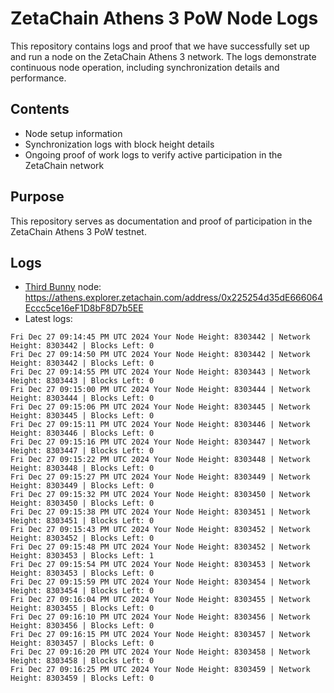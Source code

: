 # ZetaChain Athens 3 PoW Node Logs
This repository contains logs and proof that we have successfully set up and run a node on the ZetaChain Athens 3 network. The logs demonstrate continuous node operation, including synchronization details and performance.

## Contents
- Node setup information
- Synchronization logs with block height details
- Ongoing proof of work logs to verify active participation in the ZetaChain network

## Purpose
This repository serves as documentation and proof of participation in the ZetaChain Athens 3 PoW testnet.

## Logs

- [Third Bunny](https://thirdbunny.xyz/) node: https://athens.explorer.zetachain.com/address/0x225254d35dE666064Eccc5ce16eF1D8bF8D7b5EE
- Latest logs:
```
Fri Dec 27 09:14:45 PM UTC 2024 Your Node Height: 8303442 | Network Height: 8303442 | Blocks Left: 0
Fri Dec 27 09:14:50 PM UTC 2024 Your Node Height: 8303442 | Network Height: 8303442 | Blocks Left: 0
Fri Dec 27 09:14:55 PM UTC 2024 Your Node Height: 8303443 | Network Height: 8303443 | Blocks Left: 0
Fri Dec 27 09:15:00 PM UTC 2024 Your Node Height: 8303444 | Network Height: 8303444 | Blocks Left: 0
Fri Dec 27 09:15:06 PM UTC 2024 Your Node Height: 8303445 | Network Height: 8303445 | Blocks Left: 0
Fri Dec 27 09:15:11 PM UTC 2024 Your Node Height: 8303446 | Network Height: 8303446 | Blocks Left: 0
Fri Dec 27 09:15:16 PM UTC 2024 Your Node Height: 8303447 | Network Height: 8303447 | Blocks Left: 0
Fri Dec 27 09:15:22 PM UTC 2024 Your Node Height: 8303448 | Network Height: 8303448 | Blocks Left: 0
Fri Dec 27 09:15:27 PM UTC 2024 Your Node Height: 8303449 | Network Height: 8303449 | Blocks Left: 0
Fri Dec 27 09:15:32 PM UTC 2024 Your Node Height: 8303450 | Network Height: 8303450 | Blocks Left: 0
Fri Dec 27 09:15:38 PM UTC 2024 Your Node Height: 8303451 | Network Height: 8303451 | Blocks Left: 0
Fri Dec 27 09:15:43 PM UTC 2024 Your Node Height: 8303452 | Network Height: 8303452 | Blocks Left: 0
Fri Dec 27 09:15:48 PM UTC 2024 Your Node Height: 8303452 | Network Height: 8303453 | Blocks Left: 1
Fri Dec 27 09:15:54 PM UTC 2024 Your Node Height: 8303453 | Network Height: 8303453 | Blocks Left: 0
Fri Dec 27 09:15:59 PM UTC 2024 Your Node Height: 8303454 | Network Height: 8303454 | Blocks Left: 0
Fri Dec 27 09:16:04 PM UTC 2024 Your Node Height: 8303455 | Network Height: 8303455 | Blocks Left: 0
Fri Dec 27 09:16:10 PM UTC 2024 Your Node Height: 8303456 | Network Height: 8303456 | Blocks Left: 0
Fri Dec 27 09:16:15 PM UTC 2024 Your Node Height: 8303457 | Network Height: 8303457 | Blocks Left: 0
Fri Dec 27 09:16:20 PM UTC 2024 Your Node Height: 8303458 | Network Height: 8303458 | Blocks Left: 0
Fri Dec 27 09:16:25 PM UTC 2024 Your Node Height: 8303459 | Network Height: 8303459 | Blocks Left: 0
```
